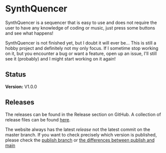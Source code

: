 # SynthQuencer
SynthQuencer is a sequencer that is easy to use and does not require the user to have any knowledge of coding or music, just press some buttons and see what happens!

SynthQuencer is not finished yet, but I doubt it will ever be... This is still a hobby project and definitely not my only focus. If I sometime stop working on it, but you encounter a bug or want a feature, open up an issue, I'll still see it (probably) and I might start working on it again!

## Status
**Version:** V1.0.0

## Releases
The releases can be found in the Release section on GitHub. A collection of release files can be found [here](https://github.com/twboom/Code/tree/main/SynthQuencer/releases).

The website always has the latest *release* not the latest commit on the master branch. If you want to check precisely which version is published, please check the [publish branch](https://github.com/twboom/SynthQuencer/tree/publish) or [the differences between publish and main](https://github.com/twboom/SynthQuencer/compare/publish)
